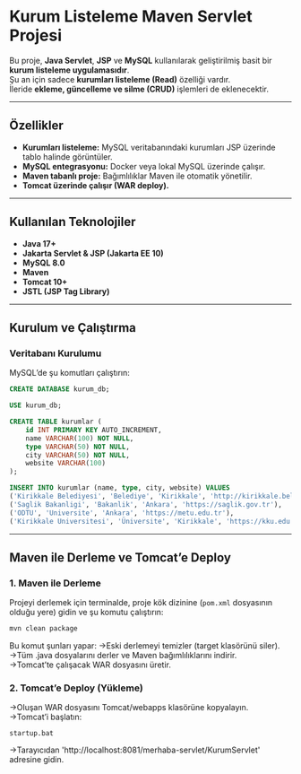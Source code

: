 # Kurum Listeleme Maven Servlet Projesi

Bu proje, **Java Servlet**, **JSP** ve **MySQL** kullanılarak geliştirilmiş basit bir **kurum listeleme uygulamasıdır**.  
Şu an için sadece **kurumları listeleme (Read)** özelliği vardır.  
İleride **ekleme, güncelleme ve silme (CRUD)** işlemleri de eklenecektir.

---

## Özellikler

- **Kurumları listeleme:** MySQL veritabanındaki kurumları JSP üzerinde tablo halinde görüntüler.  
- **MySQL entegrasyonu:** Docker veya lokal MySQL üzerinde çalışır.  
- **Maven tabanlı proje:** Bağımlılıklar Maven ile otomatik yönetilir.  
- **Tomcat üzerinde çalışır (WAR deploy).**

---

## Kullanılan Teknolojiler

- **Java 17+**  
- **Jakarta Servlet & JSP (Jakarta EE 10)**  
- **MySQL 8.0**  
- **Maven**  
- **Tomcat 10+**  
- **JSTL (JSP Tag Library)**

---

## Kurulum ve Çalıştırma

### **Veritabanı Kurulumu**

MySQL’de şu komutları çalıştırın:

```sql
CREATE DATABASE kurum_db;

USE kurum_db;

CREATE TABLE kurumlar (
    id INT PRIMARY KEY AUTO_INCREMENT,
    name VARCHAR(100) NOT NULL,
    type VARCHAR(50) NOT NULL,
    city VARCHAR(50) NOT NULL,
    website VARCHAR(100)
);

INSERT INTO kurumlar (name, type, city, website) VALUES
('Kirikkale Belediyesi', 'Belediye', 'Kirikkale', 'http://kirikkale.bel.tr'),
('Saglik Bakanligi', 'Bakanlik', 'Ankara', 'https://saglik.gov.tr'),
('ODTU', 'Universite', 'Ankara', 'https://metu.edu.tr'),
('Kirikkale Universitesi', 'Üniversite', 'Kirikkale', 'https://kku.edu.tr'); 
```
---

## Maven ile Derleme ve Tomcat’e Deploy

### 1. Maven ile Derleme

Projeyi derlemek için terminalde, proje kök dizinine (`pom.xml` dosyasının olduğu yere) gidin ve şu komutu çalıştırın:

```bash
mvn clean package
```
Bu komut şunları yapar:
->Eski derlemeyi temizler (target klasörünü siler).  
->Tüm .java dosyalarını derler ve Maven bağımlılıklarını indirir.  
->Tomcat’te çalışacak WAR dosyasını üretir.    

### 2. Tomcat’e Deploy (Yükleme)
->Oluşan WAR dosyasını Tomcat/webapps klasörüne kopyalayın.  
->Tomcat’i başlatın:
```
startup.bat
```
->Tarayıcıdan 'http://localhost:8081/merhaba-servlet/KurumServlet' adresine gidin.
